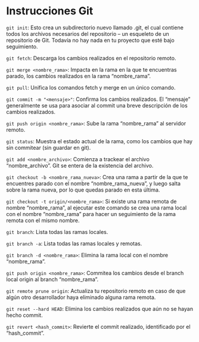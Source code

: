 # Instrucciones Git

`git init`: Esto crea un subdirectorio nuevo llamado .git, el cual contiene todos los archivos necesarios del repositorio – un esqueleto de un repositorio de Git. Todavía no hay nada en tu proyecto que esté bajo seguimiento.

`git fetch`: Descarga los cambios realizados en el repositorio remoto.

`git merge <nombre_rama>`: Impacta en la rama en la que te encuentras parado, los cambios realizados en la rama “nombre_rama”.

`git pull`: Unifica los comandos fetch y merge en un único comando.

`git commit -m "<mensaje>"`: Confirma los cambios realizados. El “mensaje” generalmente se usa para asociar al commit una breve descripción de los cambios realizados.

`git push origin <nombre_rama>`: Sube la rama “nombre_rama” al servidor remoto.

`git status`: Muestra el estado actual de la rama, como los cambios que hay sin commitear (sin guardar en git).

`git add <nombre_archivo>`: Comienza a trackear el archivo “nombre_archivo”. Git se entera de la existencia del archivo.

`git checkout -b <nombre_rama_nueva>`: Crea una rama a partir de la que te encuentres parado con el nombre “nombre_rama_nueva”, y luego salta sobre la rama nueva, por lo que quedas parado en esta última.

`git checkout -t origin/<nombre_rama>`: Si existe una rama remota de nombre “nombre_rama”, al ejecutar este comando se crea una rama local con el nombre “nombre_rama” para hacer un seguimiento de la rama remota con el mismo nombre.

`git branch`: Lista todas las ramas locales.

`git branch -a`: Lista todas las ramas locales y remotas.

`git branch -d <nombre_rama>`: Elimina la rama local con el nombre “nombre_rama”.

`git push origin <nombre_rama>`: Commitea los cambios desde el branch local origin al branch “nombre_rama”.

`git remote prune origin`: Actualiza tu repositorio remoto en caso de que algún otro desarrollador haya eliminado alguna rama remota.

`git reset --hard HEAD`: Elimina los cambios realizados que aún no se hayan hecho commit.

`git revert <hash_commit>`: Revierte el commit realizado, identificado por el “hash_commit”.